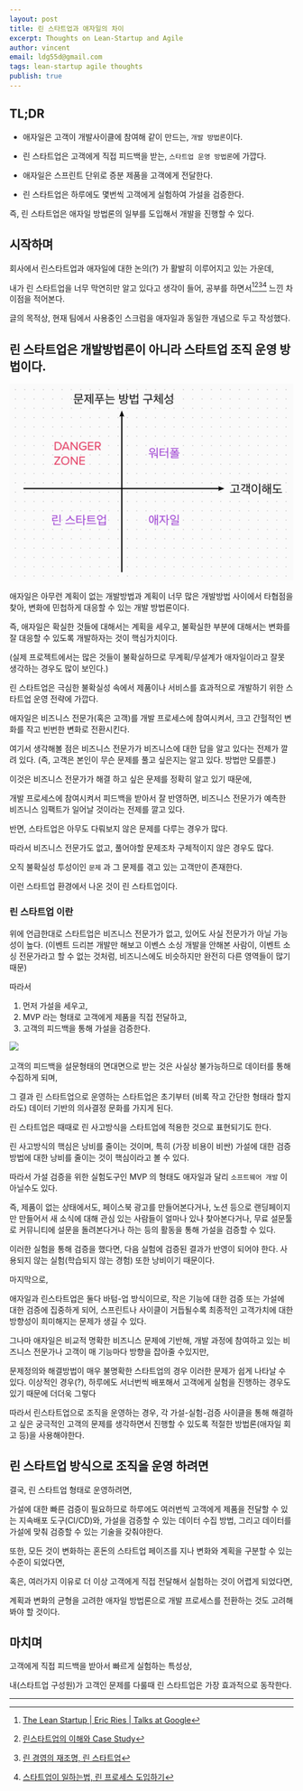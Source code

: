 ```yaml
---
layout: post
title: 린 스타트업과 애자일의 차이
excerpt: Thoughts on Lean-Startup and Agile
author: vincent
email: ldg55d@gmail.com
tags: lean-startup agile thoughts
publish: true
---
```


## TL;DR

- 애자일은 고객이 개발사이클에 참여해 같이 만드는, `개발 방법론`이다.
- 린 스타트업은 고객에게 직접 피드백을 받는, `스타트업 운영 방법론`에 가깝다.

- 애자일은 스프린트 단위로 증분 제품을 고객에게 전달한다.
- 린 스타트업은 하루에도 몇번씩 고객에게 실험하여 가설을 검증한다.

즉, 린 스타트업은 애자일 방법론의 일부를 도입해서 개발을 진행할 수 있다.

## 시작하며

회사에서 린스타트업과 애자일에 대한 논의(?) 가 활발히 이루어지고 있는 가운데,

내가 린 스타트업을 너무 막연히만 알고 있다고 생각이 들어, 공부를 하면서[^1][^2][^3][^4] 느낀 차이점을 적어본다.

글의 목적상, 현재 팀에서 사용중인 스크럼을 애자일과 동일한 개념으로 두고 작성했다.

## 린 스타트업은 개발방법론이 아니라 스타트업 조직 운영 방법이다.

<img src="/assets/img/2022/0724/matrix.png" alt="선택 가능한 도구" />

애자일은 아무런 계획이 없는 개발방법과 계획이 너무 많은 개발방법 사이에서 타협점을 찾아, 변화에 민첩하게 대응할 수 있는 개발 방법론이다.

즉, 애자일은 확실한 것들에 대해서는 계획을 세우고, 불확실한 부분에 대해서는 변화를 잘 대응할 수 있도록 개발하자는 것이 핵심가치이다.

(실제 프로젝트에서는 많은 것들이 불확실하므로 무계획/무설계가 애자일이라고 잘못 생각하는 경우도 많이 보인다.)

린 스타트업은 극심한 불확실성 속에서 제품이나 서비스를 효과적으로 개발하기 위한 스타트업 운영 전략에 가깝다.

애자일은 비즈니스 전문가(혹은 고객)를 개발 프로세스에 참여시켜서, 크고 간헐적인 변화를 작고 빈번한 변화로 전환시킨다.

여기서 생각해볼 점은 비즈니스 전문가가 비즈니스에 대한 답을 알고 있다는 전제가 깔려 있다. (즉, 고객은 본인이 무슨 문제를 풀고 싶은지는 알고 있다. 방법만 모를뿐.)

이것은 비즈니스 전문가가 해결 하고 싶은 문제를 정확히 알고 있기 때문에,

개발 프로세스에 참여시켜서 피드백을 받아서 잘 반영하면, 비즈니스 전문가가 예측한 비즈니스 임팩트가 일어날 것이라는 전제를 깔고 있다.

반면, 스타트업은 아무도 다뤄보지 않은 문제를 다루는 경우가 많다.

따라서 비즈니스 전문가도 없고, 풀어야할 문제조차 구체적이지 않은 경우도 많다.

오직 불확실성 투성이인 `문제` 과 그 문제를 겪고 있는 고객만이 존재한다.

이런 스타트업 환경에서 나온 것이 린 스타트업이다.

### 린 스타트업 이란

위에 언급한대로 스타트업은 비즈니스 전문가가 없고, 있어도 사실 전문가가 아닐 가능성이 높다. (이벤트 드리븐 개발만 해보고 이벤스 소싱 개발을 안해본 사람이, 이벤트 소싱 전문가라고 할 수 없는 것처럼, 비즈니스에도 비슷하지만 완전히 다른 영역들이 많기 때문)

따라서

1. 먼저 가설을 세우고,
2. MVP 라는 형태로 고객에게 제품을 직접 전달하고,
3. 고객의 피드백을 통해 가설을 검증한다.

<img src="https://t1.daumcdn.net/thumb/R720x0/?fname=http://t1.daumcdn.net/brunch/service/user/R2L/image/FF3CNkRTJt6BP_UDz9-UdjBAoRU.png"/>

고객의 피드백을 설문형태의 면대면으로 받는 것은 사실상 불가능하므로 데이터를 통해 수집하게 되며,

그 결과 린 스타트업으로 운영하는 스타트업은 초기부터 (비록 작고 간단한 형태라 할지라도) 데이터 기반의 의사결정 문화를 가지게 된다.

린 스타트업은 때때로 린 사고방식을 스타트업에 적용한 것으로 표현되기도 한다.

린 사고방식의 핵심은 낭비를 줄이는 것이며, 특히 (가장 비용이 비싼) 가설에 대한 검증 방법에 대한 낭비를 줄이는 것이 핵심이라고 볼 수 있다.

따라서 가설 검증을 위한 실험도구인 MVP 의 형태도 애자일과 달리 `소프트웨어 개발` 이 아닐수도 있다.

즉, 제품이 없는 상태에서도, 페이스북 광고를 만들어본다거나, 노션 등으로 랜딩페이지만 만들어서 새 소식에 대해 관심 있는 사람들이 얼마나 있나 찾아본다거나, 무료 설문툴로 커뮤니티에 설문을 돌려본다거나 하는 등의 활동을 통해 가설을 검증할 수 있다.

이러한 실험을 통해 검증을 했다면, 다음 실험에 검증된 결과가 반영이 되어야 한다. 사용되지 않는 실험(학습되지 않는 경험) 또한 낭비이기 때문이다.

마지막으로,

애자일과 린스타트업은 둘다 바텀-업 방식이므로, 작은 기능에 대한 검증 또는 가설에 대한 검증에 집중하게 되어, 스프린트나 사이클이 거듭될수록 최종적인 고객가치에 대한 방향성이 희미해지는 문제가 생길 수 있다.

그나마 애자일은 비교적 명확한 비즈니스 문제에 기반해, 개발 과정에 참여하고 있는 비즈니스 전문가나 고객이 매 기능마다 방향을 잡아줄 수있지만,

문제정의와 해결방법이 매우 불명확한 스타트업의 경우 이러한 문제가 쉽게 나타날 수 있다. 이상적인 경우(?), 하루에도 서너번씩 배포해서 고객에게 실험을 진행하는 경우도 있기 때문에 더더욱 그렇다

따라서 린스타트업으로 조직을 운영하는 경우, 각 가설-실험-검증 사이클을 통해 해결하고 싶은 궁극적인 고객의 문제를 생각하면서 진행할 수 있도록 적절한 방법론(애자일 회고 등)을 사용해야한다.

## 린 스타트업 방식으로 조직을 운영 하려면

결국, 린 스타트업 형태로 운영하려면,

가설에 대한 빠른 검증이 필요하므로 하루에도 여러번씩 고객에게 제품을 전달할 수 있는 지속배포 도구(CI/CD)와, 가설을 검증할 수 있는 데이터 수집 방법, 그리고 데이터를 가설에 맞춰 검증할 수 있는 기술을 갖춰야한다.

또한, 모든 것이 변화하는 혼돈의 스타트업 페이즈를 지나 변화와 계획을 구분할 수 있는 수준이 되었다면,

혹은, 여러가지 이유로 더 이상 고객에게 직접 전달해서 실험하는 것이 어렵게 되었다면,

계획과 변화의 균형을 고려한 애자일 방법론으로 개발 프로세스를 전환하는 것도 고려해봐야 할 것이다.

## 마치며

고객에게 직접 피드백을 받아서 빠르게 실험하는 특성상,

내(스타트업 구성원)가 고객인 문제를 다룰때 린 스타트업은 가장 효과적으로 동작한다.

---

[^1]: [The Lean Startup | Eric Ries | Talks at Google](https://www.youtube.com/watch?v=fEvKo90qBns&t=20s&ab_channel=TalksatGoogle)
[^2]: [린스타트업의 이해와 Case Study](https://www.slideshare.net/MatthewLee/case-study-51449865)
[^3]: [린 경영의 재조명, 린 스타트업](http://www.bondweb.co.kr/data/menu01/%B8%B0%28lean%29%B0%E6%BF%B5%C0%C7%20%C0%E7%C1%B6%B8%ED.pdf)
[^4]: [스타트업이 일하는법, 린 프로세스 도입하기](https://yozm.wishket.com/magazine/detail/1084/)
